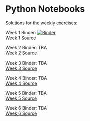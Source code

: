 # Python Notebooks

Solutions for the weekly exercises:

Week 1 Binder: [![Binder](https://mybinder.org/badge_logo.svg)](https://mybinder.org/v2/gh/Paepke-cph/PythonNotebooks.git/master?filepath=week1%2F01-Exercise-Solution.ipynb)
<br>
[Week 1 Source](https://github.com/Paepke-cph/PythonNotebooks/tree/master/week1)

Week 2 Binder: TBA
<br>
[Week 2 Source](https://github.com/Paepke-cph/PythonNotebooks/tree/master/week2)

Week 3 Binder: TBA
<br>
[Week 3 Source](https://github.com/Paepke-cph/PythonNotebooks/tree/master/week3)

Week 4 Binder: TBA
<br>
[Week 4 Source](https://github.com/Paepke-cph/PythonNotebooks/tree/master/week4)

Week 5 Binder: TBA
<br>
[Week 5 Source](https://github.com/Paepke-cph/PythonNotebooks/tree/master/week5)

Week 6 Binder: TBA
<br>
[Week 6 Source](https://github.com/Paepke-cph/PythonNotebooks/tree/master/week6)
